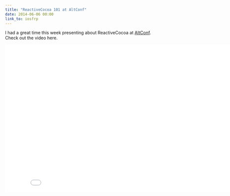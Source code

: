 ```yaml
---
title: "ReactiveCocoa 101 at AltConf"
date: 2014-06-06 00:00
link_to: iosfrp
---
```


<p>I had a great time this week presenting about ReactiveCocoa at <a href="http://www.altconf.com">AltConf</a>. Check out the video here. </p>

<div class="embed-responsive embed-responsive-16by9"><iframe scrolling="no" data-image-dimensions="854x480" allowfullscreen="" src="//www.youtube.com/embed/TlgUWYrQ0sc?wmode=opaque&amp;enablejsapi=1" width="854" data-embed="true" frameborder="0" height="480" class="embed-responsive-item">

</iframe></div>

<!-- more -->

